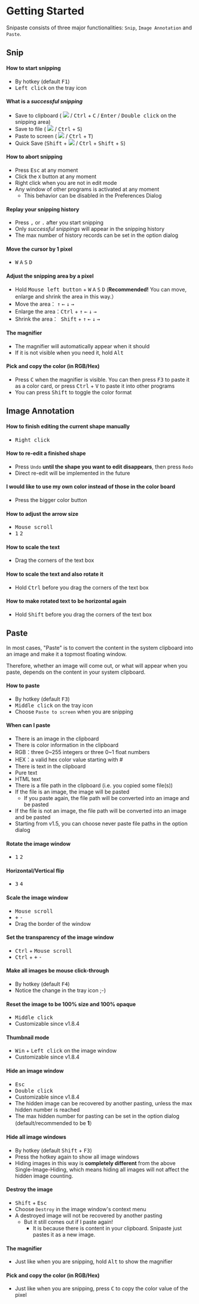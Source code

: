 # Getting Started

Snipaste consists of three major functionalities: `Snip`, `Image Annotation` and `Paste`.

## Snip

#### How to start snipping
* By hotkey (default <kbd>F1</kbd>)
* <kbd>Left click</kbd> on the tray icon

#### What is a _successful snipping_
* Save to clipboard ( ![](https://www.snipaste.com/img/copy16.svg) / <kbd>Ctrl</kbd> + <kbd>C</kbd> / <kbd>Enter</kbd> / <kbd>Double click</kbd> on the snipping area)
* Save to file ( ![](https://www.snipaste.com/img/save16.svg) / <kbd>Ctrl</kbd> + <kbd>S</kbd>)
* Paste to screen ( ![](https://www.snipaste.com/img/pin16.svg) / <kbd>Ctrl</kbd> + <kbd>T</kbd>)
* Quick Save (<kbd>Shift</kbd> + ![](https://www.snipaste.com/img/save16.svg) / <kbd>Ctrl</kbd> + <kbd>Shift</kbd> + <kbd>S</kbd>)

#### How to abort snipping
* Press <kbd>Esc</kbd> at any moment
* Click the `X` button at any moment
* Right click when you are not in edit mode
* Any window of other programs is activated at any moment
  * This behavior can be disabled in the Preferences Dialog

#### Replay your snipping history
* Press <kbd>,</kbd> or <kbd>.</kbd> after you start snipping
* Only _successful snippings_ will appear in the snipping history
* The max number of history records can be set in the option dialog

#### Move the cursor by 1 pixel
 * <kbd>W</kbd> <kbd>A</kbd> <kbd>S</kbd> <kbd>D</kbd>

#### Adjust the snipping area by a pixel
* Hold <kbd>Mouse left button</kbd> + <kbd>W</kbd> <kbd>A</kbd> <kbd>S</kbd> <kbd>D</kbd> (**Recommended!** You can move, enlarge and shrink the area in this way.）
* Move the area： <kbd>↑</kbd> <kbd>←</kbd> <kbd>↓</kbd> <kbd>→</kbd>
* Enlarge the area：<kbd>Ctrl</kbd> + <kbd>↑</kbd> <kbd>←</kbd> <kbd>↓</kbd> <kbd>→</kbd>
* Shrink the area：<kbd> Shift</kbd> + <kbd>↑</kbd> <kbd>←</kbd> <kbd>↓</kbd> <kbd>→</kbd>

#### The magnifier
* The magnifier will automatically appear when it should
* If it is not visible when you need it, hold <kbd> Alt</kbd> 

#### Pick and copy the color (in RGB/Hex)
* Press <kbd>C</kbd> when the magnifier is visible. You can then press <kbd>F3</kbd> to paste it as a color card, or press <kbd>Ctrl</kbd> + <kbd>V</kbd> to paste it into other programs
* You can press <kbd>Shift</kbd> to toggle the color format

## Image Annotation
#### How to finish editing the current shape manually
* <kbd>Right click</kbd>

#### How to re-edit a finished shape
* Press `Undo` **until the shape you want to edit disappears**, then press `Redo`
* Direct re-edit will be implemented in the future

#### I would like to use my own color instead of those in the color board
* Press the bigger color button

#### How to adjust the arrow size
* <kbd>Mouse scroll</kbd>
* <kbd>1</kbd> <kbd>2</kbd>

#### How to scale the text
* Drag the corners of the text box

#### How to scale the text and also rotate it
 * Hold <kbd>Ctrl</kbd> before you drag the corners of the text box

#### How to make rotated text to be horizontal again
* Hold <kbd>Shift</kbd> before you drag the corners of the text box

## Paste
In most cases, "Paste" is to convert the content in the system clipboard into an image and make it a topmost floating window.

Therefore, whether an image will come out, or what will appear when you paste, depends on the content in your system clipboard.

#### How to paste
* By hotkey (default <kbd>F3</kbd>)
* <kbd>Middle click</kbd> on the tray icon
* Choose `Paste to screen` when you are snipping

#### When can I paste
* There is an image in the clipboard
* There is color information in the clipboard
 * RGB：three 0~255 integers or three 0~1 float numbers
 * HEX：a valid hex color value starting with #
* There is text in the clipboard
 * Pure text
 * HTML text
* There is a file path in the clipboard (i.e. you copied some file(s))
 * If the file is an image, the image will be pasted
   * If you paste again, the file path will be converted into an image and be pasted
 * If the file is not an image, the file path will be converted into an image and be pasted
 * Starting from v1.5, you can choose never paste file paths in the option dialog

#### Rotate the image window
* <kbd>1</kbd> <kbd>2</kbd>

#### Horizontal/Vertical flip
* <kbd>3</kbd> <kbd>4</kbd>

#### Scale the image window
* <kbd>Mouse scroll</kbd>
* <kbd>+</kbd> <kbd>-</kbd>
* Drag the border of the window

#### Set the transparency of the image window
* <kbd>Ctrl</kbd> + <kbd>Mouse scroll</kbd>
* <kbd>Ctrl</kbd> + <kbd>+</kbd> <kbd>-</kbd>

#### Make all images be mouse click-through
* By hotkey (default <kbd>F4</kbd>)
 * Notice the change in the tray icon ;-)

#### Reset the image to be 100% size and 100% opaque
* <kbd>Middle click</kbd>
 * Customizable since v1.8.4

#### Thumbnail mode
* <kbd>Win</kbd> + <kbd>Left click</kbd> on the image window
 * Customizable since v1.8.4

#### Hide an image window
* <kbd>Esc</kbd>
* <kbd>Double click</kbd>
 * Customizable since v1.8.4
* The hidden image can be recovered by another pasting, unless the max hidden number is reached
* The max hidden number for pasting can be set in the option dialog (default/recommended to be **1**）

#### Hide all image windows
* By hotkey (default <kbd>Shift</kbd> + <kbd>F3</kbd>)
* Press the hotkey again to show all image windows
* Hiding images in this way is **completely different** from the above Single-Image-Hiding, which means hiding all images will not affect the hidden image counting.

#### Destroy the image
* <kbd>Shift</kbd> + <kbd>Esc</kbd>
* Choose `Destroy` in the image window's context menu
* A destroyed image will not be recovered by another pasting
  * But it still comes out if I paste again!
    * It is because there is content in your clipboard. Snipaste just pastes it as a new image.

#### The magnifier
* Just like when you are snipping, hold <kbd>Alt</kbd> to show the magnifier

#### Pick and copy the color (in RGB/Hex)
* Just like when you are snipping, press <kbd>C</kbd> to copy the color value of the pixel
